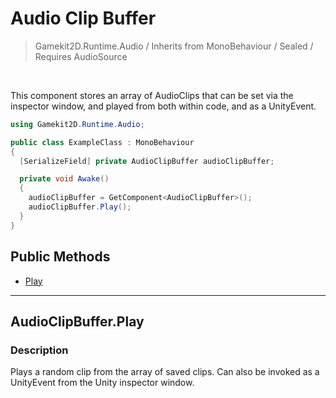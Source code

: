 # Audio Clip Buffer
> Gamekit2D.Runtime.Audio / Inherits from MonoBehaviour / Sealed / Requires AudioSource
<br>

This component stores an array of AudioClips that can be set via the inspector window, and played from both within code, and as a UnityEvent.

```cs
using Gamekit2D.Runtime.Audio;

public class ExampleClass : MonoBehaviour
{
  [SerializeField] private AudioClipBuffer audioClipBuffer;

  private void Awake()
  {
    audioClipBuffer = GetComponent<AudioClipBuffer>();
    audioClipBuffer.Play();
  }
}
```

## Public Methods
- [Play](#audioclipbuffer.play)

---

## AudioClipBuffer.Play
### Description
Plays a random clip from the array of saved clips. Can also be invoked as a UnityEvent from the Unity inspector window.
